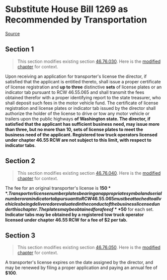# Substitute House Bill 1269 as Recommended by Transportation

[Source](http://lawfilesext.leg.wa.gov/biennium/2021-22/Pdf/Bills/House%20Bills/1269-S.pdf)
## Section 1
> This section modifies existing section [46.76.030](/rcw/46_motor_vehicles/46.76_motor_vehicle_transporters.md). Here is the [modified chapter](rcw/46_motor_vehicles/46.76_motor_vehicle_transporters.md) for context.

Upon receiving an application for transporter's license the director, if satisfied that the applicant is entitled thereto, shall issue a proper certificate of license registration and **up to three** distinctive **sets** of license plates or an indicator tab pursuant to RCW 46.55.065 and shall transmit the fees obtained therefor with a proper identifying report to the state treasurer, who shall deposit such fees in the motor vehicle fund. The certificate of license registration and license plates or indicator tab issued by the director shall authorize the holder of the license to drive or tow any motor vehicle or trailers upon the public highways **of Washington state. The director, if satisfied that the applicant has sufficient business need, may issue more than three, but no more than 10, sets of license plates to meet the business need of the applicant. Registered tow truck operators licensed under chapter 46.55 RCW are not subject to this limit, with respect to indicator tabs**.


## Section 2
> This section modifies existing section [46.76.040](/rcw/46_motor_vehicles/46.76_motor_vehicle_transporters.md). Here is the [modified chapter](rcw/46_motor_vehicles/46.76_motor_vehicle_transporters.md) for context.

The fee for an original transporter's license is **$150**. Transporter license number plates bearing an appropriate symbol and serial number or an indicator tab pursuant to RCW 46.55.065 must be attached to all vehicles being delivered or evaluated in the conduct of the business licensed under this chapter. The plates  may be obtained for a fee of **$50** for each set. **Indicator tabs may be obtained by a registered tow truck operator licensed under chapter 46.55 RCW for a fee of $2 per tab.**


## Section 3
> This section modifies existing section [46.76.050](/rcw/46_motor_vehicles/46.76_motor_vehicle_transporters.md). Here is the [modified chapter](rcw/46_motor_vehicles/46.76_motor_vehicle_transporters.md) for context.

A transporter's license expires on the date assigned by the director, and may be renewed by filing a proper application and paying an annual fee of **$100**.

